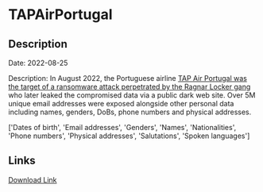 # TAPAirPortugal

## Description

Date: 2022-08-25

Description:
In August 2022, the Portuguese airline <a href="https://www.bleepingcomputer.com/news/security/ragnar-locker-ransomware-claims-attack-on-portugals-flag-airline/" target="_blank" rel="noopener">TAP Air Portugal was the target of a ransomware attack perpetrated by the Ragnar Locker gang</a> who later leaked the compromised data via a public dark web site. Over 5M unique email addresses were exposed alongside other personal data including names, genders, DoBs, phone numbers and physical addresses.


['Dates of birth', 'Email addresses', 'Genders', 'Names', 'Nationalities', 'Phone numbers', 'Physical addresses', 'Salutations', 'Spoken languages']

## Links

[Download Link](https://link-to.net/1229997/944.4607567796394/dynamic/?r=aHR0cHM6Ly93d3cubWVkaWFmaXJlLmNvbS92aWV3L3doaHNJd1ZsM2tkUkRJWi9mbHl0YXAuY29tL2ZpbGU=)